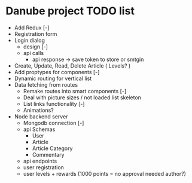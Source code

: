 # Danube project TODO list

- Add Redux [-]
- Registration form
- Login dialog 
    - design [-]
    - api calls
        - api response -> save token to store or smtgin
- Create, Update, Read, Delete Article ( Levels? )
- Add proptypes for components [-]
- Dynamic routing for vertical list
- Data fetching from routes 
    - Remake routes into smart components [-]
    - Deal with picture sizes / not loaded list skeleton
    - List links functionality [-]
    - Animations?
- Node backend server
    - Mongodb connection [-]
    - api Schemas
        - User
        - Article
        - Article Category
        - Commentary
    - api endpoints
    - user registration
    - user levels + rewards (1000 points = no approval needed author?)